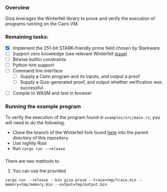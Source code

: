 ### Overview
Giza leverages the Winterfell library to prove and verify the execution of programs running on the Cairo VM.

### Remaining tasks:
- [x] Implement the 251-bit STARK-friendly prime field chosen by Starkware
- [ ] Support zero knowledge (see relevant Winterfell [issue](https://github.com/novifinancial/winterfell/issues/9))
- [ ] Bitwise builtin constraints
- [ ] Python hint support
- [ ] Command line interface
    - [ ] Supply a Cairo program and its inputs, and output a proof
    - [ ] Supply a Giza-generated proof, and output whether verification was successful
- [ ] Compile to WASM and test in browser

### Running the example program
To verify the execution of the program found in `examples/src/main.rs`, you will need to do the following:
- Clone the branch of the Winterfell fork found [here](https://github.com/maxgillett/winterfell/tree/constraint_divisors) into the parent directory of this repository.
- Use nightly Rust
- Run `cargo run --release`

### 
There are two methods to 
1. You can use the provided 

`cargo run --release --bin giza prove --trace=tmp/trace.bin --memory=tmp/memory.bin --output=tmp/output.bin`
